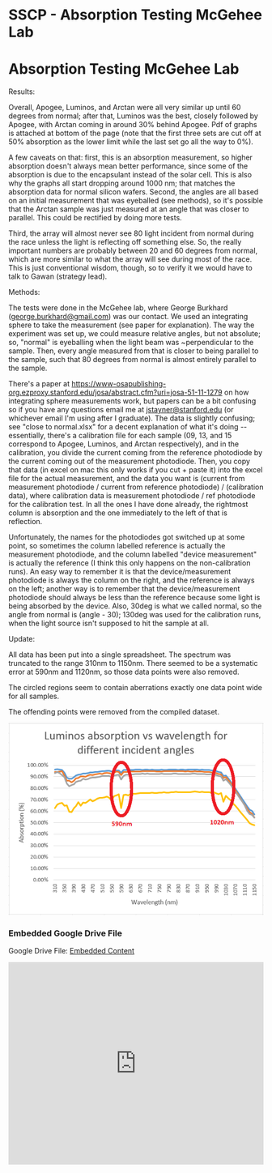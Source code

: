 # SSCP - Absorption Testing McGehee Lab

# Absorption Testing McGehee Lab

Results:

Overall, Apogee, Luminos, and Arctan were all very similar up until 60 degrees from normal; after that, Luminos was the best, closely followed by Apogee, with Arctan coming in around 30% behind Apogee. Pdf of graphs is attached at bottom of the page (note that the first three sets are cut off at 50% absorption as the lower limit while the last set go all the way to 0%). 

A few caveats on that: first, this is an absorption measurement, so higher absorption doesn't always mean better performance, since some of the absorption is due to the encapsulant instead of the solar cell. This is also why the graphs all start dropping around 1000 nm; that matches the absorption data for normal silicon wafers. Second, the angles are all based on an initial measurement that was eyeballed (see methods), so it's possible that the Arctan sample was just measured at an angle that was closer to parallel. This could be rectified by doing more tests. 

Third, the array will almost never see 80 light incident from normal during the race unless the light is reflecting off something else. So, the really important numbers are probably between 20 and 60 degrees from normal, which are more similar to what the array will see during most of the race. This is just conventional wisdom, though, so to verify it we would have to talk to Gawan (strategy lead). 

Methods:

The tests were done in the McGehee lab, where George Burkhard (george.burkhard@gmail.com) was our contact. We used an integrating sphere to take the measurement (see paper for explanation). The way the experiment was set up, we could measure relative angles, but not absolute; so, "normal" is eyeballing when the light beam was ~perpendicular to the sample. Then, every angle measured from that is closer to being parallel to the sample, such that 80 degrees from normal is almost entirely parallel to the sample. 

There's a paper at https://www-osapublishing-org.ezproxy.stanford.edu/josa/abstract.cfm?uri=josa-51-11-1279 on how integrating sphere measurements work, but papers can be a bit confusing so if you have any questions email me at jstayner@stanford.edu (or whichever email I'm using after I graduate). The data is slightly confusing; see "close to normal.xlsx" for a decent explanation of what it's doing -- essentially, there's a calibration file for each sample (09, 13, and 15 correspond to Apogee, Luminos, and Arctan respectively), and in the calibration, you divide the current coming from the reference photodiode by the current coming out of the measurement photodiode. Then, you copy that data (in excel on mac this only works if you cut + paste it) into the excel file for the actual measurement, and the data you want is (current from measurement photodiode / current from reference photodiode) / (calibration data), where calibration data is measurement photodiode / ref photodiode for the calibration test. In all the ones I have done already, the rightmost column is absorption and the one immediately to the left of that is reflection. 

Unfortunately, the names for the photodiodes got switched up at some point, so sometimes the column labelled reference is actually the measurement photodiode, and the column labelled "device measurement" is actually the reference (I think this only happens on the non-calibration runs). An easy way to remember it is that the device/measurement photodiode is always the column on the right, and the reference is always on the left; another way is to remember that the device/measurement photodiode should always be less than the reference because some light is being absorbed by the device. Also, 30deg is what we called normal, so the angle from normal is (angle - 30); 130deg was used for the calibration runs, when the light source isn't supposed to hit the sample at all. 

Update:

All data has been put into a single spreadsheet. The spectrum was truncated to the range 310nm to 1150nm. There seemed to be a systematic error at 590nm and 1120nm, so those data points were also removed.

The circled regions seem to contain aberrations exactly one data point wide for all samples. 

The offending points were removed from the compiled dataset.

![](../../../../../assets/image_70adb0379b.png)

[](https://drive.google.com/folderview?id=1OkZP2I94D1Mf9LcPkZER4FGBJU3CFsws)

### Embedded Google Drive File

Google Drive File: [Embedded Content](https://drive.google.com/embeddedfolderview?id=1OkZP2I94D1Mf9LcPkZER4FGBJU3CFsws#list)

<iframe width="100%" height="400" src="https://drive.google.com/embeddedfolderview?id=1OkZP2I94D1Mf9LcPkZER4FGBJU3CFsws#list" frameborder="0"></iframe>


